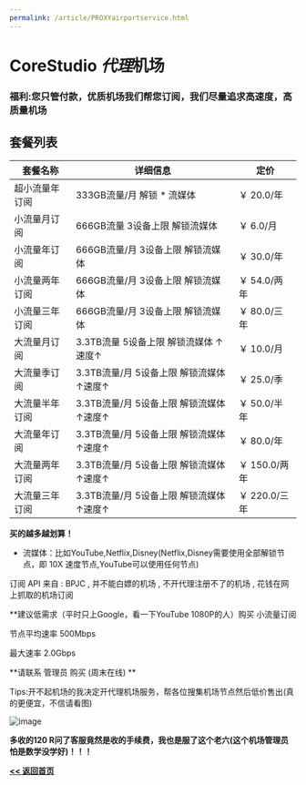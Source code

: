 ```yaml
---
permalink: /article/PROXYairportservice.html
---
```


# CoreStudio *代理*机场

### 福利:您只管付款，优质机场我们帮您订阅，我们尽量追求高速度，高质量机场

## 套餐列表

| **套餐名称** | **详细信息** | **定价** |
| ------------- | ------------- | ------- |
| 超小流量年订阅 | 333GB流量/月 解锁 * 流媒体 | ￥ 20.0/年 |
| 小流量月订阅 | 666GB流量 3设备上限 解锁流媒体 | ￥ 6.0/月 |
| 小流量年订阅 | 666GB流量/月 3设备上限 解锁流媒体 | ￥ 30.0/年 |
| 小流量两年订阅 | 666GB流量/月 3设备上限 解锁流媒体 | ￥ 54.0/两年 |
| 小流量三年订阅 | 666GB流量/月 3设备上限 解锁流媒体 | ￥ 80.0/三年 |
| 大流量月订阅 | 3.3TB流量 5设备上限 解锁流媒体 ↑速度↑ | ￥ 10.0/月 |
| 大流量季订阅 | 3.3TB流量/月 5设备上限 解锁流媒体 ↑速度↑ | ￥ 25.0/季 |
| 大流量半年订阅 | 3.3TB流量/月 5设备上限 解锁流媒体 ↑速度↑ | ￥ 50.0/半年 |
| 大流量年订阅 | 3.3TB流量/月 5设备上限 解锁流媒体 ↑速度↑ | ￥ 80.0/年 |
| 大流量两年订阅 | 3.3TB流量/月 5设备上限 解锁流媒体 ↑速度↑ | ￥ 150.0/两年 |
| 大流量三年订阅 | 3.3TB流量/月 5设备上限 解锁流媒体 ↑速度↑ | ￥ 220.0/三年 |

**买的越多越划算！**

* 流媒体：比如YouTube,Netflix,Disney(Netflix,Disney需要使用全部解锁节点，即 10X 速度节点,YouTube可以使用任何节点)

订阅 API 来自 : BPJC , 并不能白嫖的机场 , 不开代理注册不了的机场 , 花钱在网上抓取的机场订阅

**建议低需求（平时只上Google，看一下YouTube 1080P的人）购买 小流量订阅

节点平均速率 500Mbps

最大速率 2.0Gbps

**请联系 管理员 购买 (周末在线) **

Tips:开不起机场的我决定开代理机场服务，帮各位搜集机场节点然后低价售出(真的更便宜，不信请看图)

![image](https://user-images.githubusercontent.com/102907913/176184680-9cc6cbc9-0a8f-4580-8773-9f07def19184.png)

**多收的120 R问了客服竟然是收的手续费，我也是服了这个老六(这个机场管理员怕是数学没学好)！！！**

**[<< 返回首页](https://corestudi0.github.io)**
